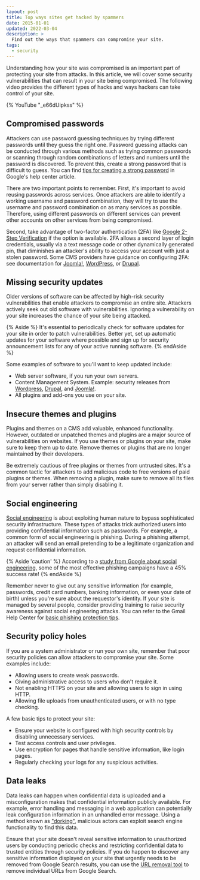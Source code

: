 ```yaml
---
layout: post
title: Top ways sites get hacked by spammers
date: 2015-01-01
updated: 2022-03-04
description: >
  Find out the ways that spammers can compromise your site.
tags:
  - security
---
```


Understanding how your site was compromised is an important part of
protecting your site from attacks. In this article, we will cover some
security vulnerabilities that can result in your site being compromised. 
The following video provides the different types of hacks and ways hackers can take control of your site.

{% YouTube "_e66dUipkss" %}

## Compromised passwords

Attackers can use password guessing techniques by trying different passwords
until they guess the right one. Password guessing attacks can be conducted
through various methods such as trying common passwords or scanning through
random combinations of letters and numbers until the password is discovered.
To prevent this, create a strong password that is difficult to guess.
You can find
[tips for creating a strong password](https://support.google.com/accounts/answer/32040)
in Google's help center article.

There are two important points to remember. First, it's important to avoid
reusing passwords across services. Once attackers are able to identify a
working username and password combination, they will try to use the username
and password combination on as many services as possible. Therefore,
using different passwords on different services can prevent other
accounts on other services from being compromised.

Second, take advantage of two-factor authentication (2FA) like
[Google 2-Step Verification](https://www.google.com/landing/2step/) if
the option is available. 2FA allows a second layer of login credentials,
usually via a text message code or other dynamically generated pin,
that diminishes an attacker's ability to access your account with just a
stolen password. Some CMS providers have guidance on configuring 2FA:
see documentation for
[Joomla!](https://docs.joomla.org/J3.x:Two_Factor_Authentication),
[WordPress](https://codex.wordpress.org/Two_Step_Authentication),
or [Drupal](https://www.drupal.org/project/tfa).

## Missing security updates

Older versions of software can be affected by high-risk security
vulnerabilities that enable attackers to compromise an entire site.
Attackers actively seek out old software with vulnerabilities. Ignoring
a vulnerability on your site increases the chance of your site being attacked.

{% Aside %}
It's essential to periodically check for software updates for your
site in order to patch vulnerabilities. Better yet, set up automatic
updates for your software where possible and sign up for security
announcement lists for any of your active running software.
{% endAside %}

Some examples of software to you'll want to keep updated include:

* Web server software, if you run your own servers.
* Content Management System. Example: security releases from
  [Wordpress](https://wordpress.org/news/category/security/),
  [Drupal](https://www.drupal.org/security), and
  [Joomla!](https://developer.joomla.org/security-centre.html).
* All plugins and add-ons you use on your site.

## Insecure themes and plugins

Plugins and themes on a CMS add valuable, enhanced functionality. However,
outdated or unpatched themes and plugins are a major source of
vulnerabilities on websites. If you use themes or plugins on your
site, make sure to keep them up to date. Remove themes or plugins
that are no longer maintained by their developers.

Be extremely cautious of free plugins or themes from untrusted
sites. It's a common tactic for attackers to add malicious code to
free versions of paid plugins or themes. When removing a plugin,
make sure to remove all its files from your server rather than
simply disabling it.

## Social engineering

[Social engineering](https://en.wikipedia.org/wiki/Social_engineering_(security))
is about exploiting human nature to bypass sophisticated security
infrastructure. These types of attacks trick authorized users into
providing confidential information such as passwords. For example,
a common form of social engineering is phishing. During a phishing
attempt, an attacker will send an email pretending to be a legitimate
organization and request confidential information.

{% Aside 'caution' %}
According to a
[study from Google about social engineering](http://research.google.com/pubs/pub43469.html),
some of the most effective phishing campaigns have a 45% success rate!
{% endAside %}

Remember never to give out any sensitive information (for example, passwords,
credit card numbers, banking information, or even your date of birth)
unless you're sure about the requestor's identity. If your site is managed
by several people, consider providing training to raise security awareness
against social engineering attacks. You can refer to the Gmail Help Center
for [basic phishing protection tips](https://support.google.com/mail/answer/8253).

## Security policy holes

If you are a system administrator or run your own site, remember that
poor security policies can allow attackers to compromise your site.
Some examples include:

* Allowing users to create weak passwords.
* Giving administrative access to users who don't require it.
* Not enabling HTTPS on your site and allowing users to sign in using HTTP.
* Allowing file uploads from unauthenticated users, or with no type checking.

A few basic tips to protect your site:

* Ensure your website is configured with high security controls by disabling
  unnecessary services.
* Test access controls and user privileges.
* Use encryption for pages that handle sensitive information, like login pages.
* Regularly checking your logs for any suspicious activities.

## Data leaks

Data leaks can happen when confidential data is uploaded and a
misconfiguration makes that confidential information publicly available.
For example, error handling and messaging in a web application can
potentially leak configuration information in an unhandled error message.
Using a method known as ["dorking"](https://en.wikipedia.org/wiki/Google_hacking),
malicious actors can exploit search engine functionality to find this data.

Ensure that your site doesn't reveal sensitive information to
unauthorized users by conducting periodic checks and restricting
confidential data to trusted entities through security policies. If
you do happen to discover any sensitive information displayed on your
site that urgently needs to be removed from Google Search results, you
can use the [URL removal tool](https://www.google.com/webmasters/tools/removals)
to remove individual URLs from Google Search.
